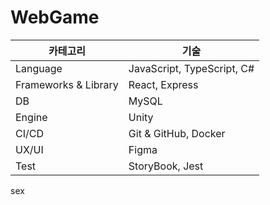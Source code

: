 # WebGame

| 카테고리 | 기술 |
|---|---|
| Language | JavaScript, TypeScript, C# |
| Frameworks & Library | React, Express |
| DB | MySQL |
| Engine | Unity |
| CI/CD | Git & GitHub, Docker |
| UX/UI | Figma |
| Test | StoryBook, Jest |
sex
